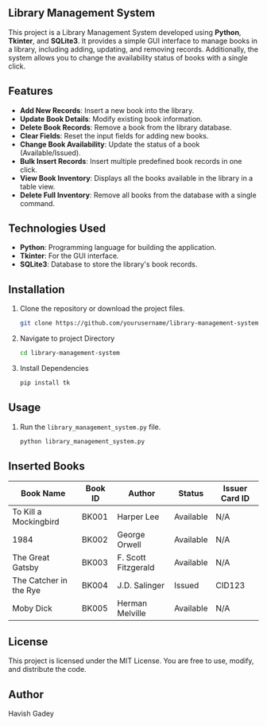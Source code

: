 ## Library Management System

This project is a Library Management System developed using **Python**, **Tkinter**, and **SQLite3**. It provides a simple GUI interface to manage books in a library, including adding, updating, and removing records. Additionally, the system allows you to change the availability status of books with a single click.

## Features

- **Add New Records**: Insert a new book into the library.
- **Update Book Details**: Modify existing book information.
- **Delete Book Records**: Remove a book from the library database.
- **Clear Fields**: Reset the input fields for adding new books.
- **Change Book Availability**: Update the status of a book (Available/Issued).
- **Bulk Insert Records**: Insert multiple predefined book records in one click.
- **View Book Inventory**: Displays all the books available in the library in a table view.
- **Delete Full Inventory**: Remove all books from the database with a single command.

## Technologies Used

- **Python**: Programming language for building the application.
- **Tkinter**: For the GUI interface.
- **SQLite3**: Database to store the library's book records.

## Installation

1. Clone the repository or download the project files.

   ```bash
   git clone https://github.com/yourusername/library-management-system.git
2. Navigate to project Directory
   ```bash
   cd library-management-system
3. Install Dependencies
   ```bash
   pip install tk
   
 ## Usage
1. Run the `library_management_system.py` file.
   ```bash
   python library_management_system.py
   
## Inserted Books

| Book Name               | Book ID | Author               | Status    | Issuer Card ID |
|-------------------------|---------|----------------------|-----------|----------------|
| To Kill a Mockingbird    | BK001   | Harper Lee           | Available | N/A            |
| 1984                    | BK002   | George Orwell        | Available | N/A            |
| The Great Gatsby         | BK003   | F. Scott Fitzgerald  | Available | N/A            |
| The Catcher in the Rye   | BK004   | J.D. Salinger        | Issued    | CID123         |
| Moby Dick                | BK005   | Herman Melville      | Available | N/A            |

## License
This project is licensed under the MIT License. You are free to use, modify, and distribute the code.

## Author
Havish Gadey
